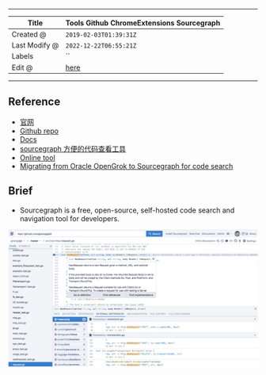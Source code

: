 -----

| Title         | Tools Github ChromeExtensions Sourcegraph            |
| ------------- | ---------------------------------------------------- |
| Created @     | `2019-02-03T01:39:31Z`                               |
| Last Modify @ | `2022-12-22T06:55:21Z`                               |
| Labels        | \`\`                                                 |
| Edit @        | [here](https://github.com/junxnone/xwiki/issues/125) |

-----

## Reference

  - [官网](https://sourcegraph.com)
  - [Github repo](https://github.com/sourcegraph/sourcegraph)
  - [Docs](https://docs.sourcegraph.com/)
  - [sourcegraph
    方便的代码查看工具](https://www.cnblogs.com/rongfengliang/p/9299141.html)
  - [Online
    tool](https://sourcegraph.com/github.com/cockroachdb/cockroach)
  - [Migrating from Oracle OpenGrok to Sourcegraph for code
    search](https://docs.sourcegraph.com/admin/migration/opengrok)

## Brief

  - Sourcegraph is a free, open-source, self-hosted code search and
    navigation tool for developers.

![image](media/1d7a5316bd262a9d2215f78a6ebeb8fddcb1c8ca.png)

